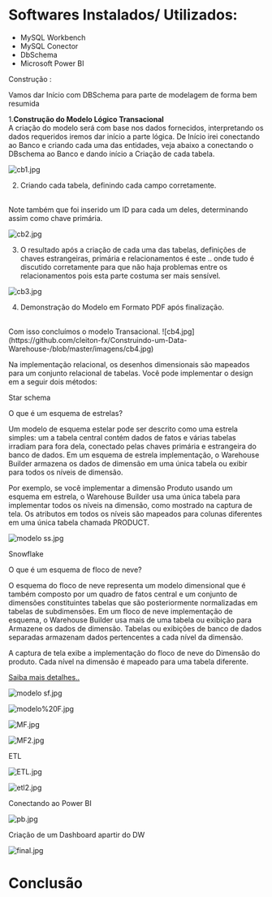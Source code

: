 <h1>Softwares Instalados/ Utilizados:</h1>

 - MySQL Workbench<br>
 - MySQL Conector<br>
 - DbSchema<br>
 - Microsoft Power BI<br>



Construção :

Vamos dar Início com DBSchema para parte de modelagem de forma bem resumida

1.<b>Construção do Modelo Lógico Transacional</b>
<br>
A criação do modelo será com base nos dados fornecidos, interpretando os dados requeridos iremos dar início a parte lógica.
De Início irei conectando ao Banco e criando cada uma das entidades, veja abaixo a conectando o DBschema ao Banco e dando início a Criação de cada tabela.
 


![cb1.jpg](https://github.com/cleiton-fx/Construindo-um-Data-Warehouse-/blob/master/imagens/cb1.jpg)

2. Criando cada tabela, definindo cada campo corretamente.
<br>   
 Note também que foi inserido um ID para cada um deles, determinando assim como chave primária.

![cb2.jpg](https://github.com/cleiton-fx/Construindo-um-Data-Warehouse-/blob/master/imagens/cb2.jpg)

3. O resultado após a criação de cada uma das tabelas, definições de chaves estrangeiras, primária e relacionamentos é este .. onde tudo é discutido corretamente para que não haja problemas entre os relacionamentos pois esta parte costuma ser mais sensível.

![cb3.jpg](https://github.com/cleiton-fx/Construindo-um-Data-Warehouse-/blob/master/imagens/cb3.jpg)

4. Demonstração do Modelo em Formato PDF após finalização.
<br>
Com isso concluímos o modelo Transacional.
![cb4.jpg](https://github.com/cleiton-fx/Construindo-um-Data-Warehouse-/blob/master/imagens/cb4.jpg)


Na implementação relacional, os desenhos dimensionais são mapeados para um conjunto relacional de tabelas. Você pode implementar o design em a seguir dois métodos:

	
 Star schema

O que é um esquema de estrelas?

Um modelo de esquema estelar pode ser descrito como uma estrela simples: um a tabela central contém dados de fatos e várias tabelas irradiam para fora dela, conectado pelas chaves primária e estrangeira do banco de dados. Em um esquema de estrela implementação, o Warehouse Builder armazena os dados de dimensão em uma única tabela ou exibir para todos os níveis de dimensão.

Por exemplo, se você implementar a dimensão Produto usando um esquema em estrela, o Warehouse Builder usa uma única tabela para implementar todos os níveis na dimensão, como mostrado na captura de tela. Os atributos em todos os níveis são mapeados para colunas diferentes em uma única tabela chamada PRODUCT.

![modelo ss.jpg](https://github.com/cleiton-fx/Construindo-um-Data-Warehouse-/blob/master/imagens/modelo%20ss.jpg)

 Snowflake

 O que é um esquema de floco de neve?

O esquema do floco de neve representa um modelo dimensional que é também composto por um quadro de fatos central e um conjunto de dimensões constituintes tabelas que são posteriormente normalizadas em tabelas de subdimensões. Em um floco de neve implementação de esquema, o Warehouse Builder usa mais de uma tabela ou exibição para Armazene os dados de dimensão. Tabelas ou exibições de banco de dados separadas armazenam dados pertencentes a cada nível da dimensão.

A captura de tela exibe a implementação do floco de neve do Dimensão do produto. Cada nível na dimensão é mapeado para uma tabela diferente.

[Saiba mais detalhes..](https://www.oracle.com/webfolder/technetwork/tutorials/obe/db/10g/r2/owb/owb10gr2_gs/owb/lesson3/starandsnowflake.htm)

![modelo sf.jpg](https://github.com/cleiton-fx/Construindo-um-Data-Warehouse-/blob/master/imagens/modelo%20sf.jpg)

![modelo%20F.jpg](https://github.com/cleiton-fx/Construindo-um-Data-Warehouse-/blob/master/imagens/modelo%20F.jpg)

![MF.jpg](https://github.com/cleiton-fx/Construindo-um-Data-Warehouse-/blob/master/imagens/MF.jpg)

![MF2.jpg](https://github.com/cleiton-fx/Construindo-um-Data-Warehouse-/blob/master/imagens/MF2.jpg)

ETL

![ETL.jpg](https://github.com/cleiton-fx/Construindo-um-Data-Warehouse-/blob/master/imagens/ETL.jpg)

![etl2.jpg](https://github.com/cleiton-fx/Construindo-um-Data-Warehouse-/blob/master/imagens/etl2.jpg)



Conectando ao Power BI

![pb.jpg](https://github.com/cleiton-fx/Construindo-um-Data-Warehouse-/blob/master/imagens/pb.jpg)

Criação de um Dashboard apartir do DW

![final.jpg](https://github.com/cleiton-fx/Construindo-um-Data-Warehouse-/blob/master/imagens/final.jpg)


<h1>Conclusão</h1>


